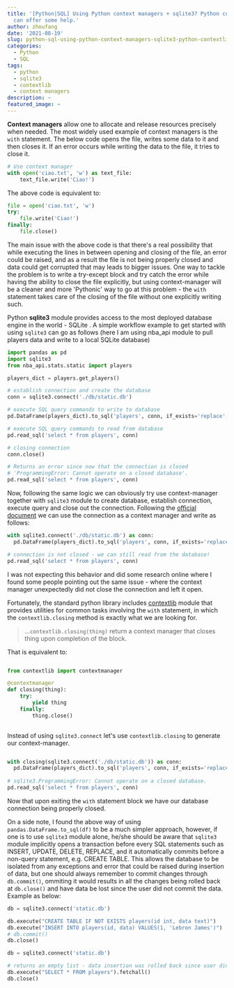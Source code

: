 ```yaml
---
title: '[Python|SQL] Using Python context managers + sqlite3? Python contextlib module
  can offer some help.'
author: zhoufang
date: '2021-08-19'
slug: python-sql-using-python-context-managers-sqlite3-python-contextlib-module-can-offer-some-help
categories:
  - Python
  - SQL
tags:
  - python
  - sqlite3
  - contextlib
  - context managers
description: ~
featured_image: ~
---
```


**Context managers** allow one to allocate and release resources precisely when needed. The most widely used example of context managers is the `with` statement. The below code opens the file, writes some data to it and then closes it. If an error occurs while writing the data to the file, it tries to close it. 

```Python
# Use context manager
with open('ciao.txt', 'w') as text_file:
    text_file.write('Ciao!')
```

The above code is equivalent to:

```Python
file = open('ciao.txt', 'w')
try:
    file.write('Ciao!')
finally:
    file.close()
```

The main issue with the above code is that there's a real possibility that while executing the lines in between opening and closing of the file, an error could be raised, and as a result the file is not being properly closed and data could get corrupted that may leads to bigger issues. One way to tackle the problem is to write a try-except block and try catch the error while having the ability to close the file explicitly, but using context-manager will be a cleaner and more 'Pythonic' way to go at this problem - the `with` statement takes care of the closing of the file without one explicitly writing such.

Python **sqlite3** module provides access to the most deployed database engine in the world - SQLite . A simple workflow example to get started with using `sqlite3` can go as follows (here I am using nba_api module to pull players data and write to a local SQLite database)

```Python
import pandas as pd
import sqlite3
from nba_api.stats.static import players

players_dict = players.get_players()

# establish connection and create the database
conn = sqlite3.connect('./db/static.db')

# execute SQL query commands to write to database
pd.DataFrame(players_dict).to_sql('players', conn, if_exists='replace', index=False)

# execute SQL query commands to read from database
pd.read_sql('select * from players', conn)

# closing connection
conn.close()

# Returns an error since now that the connection is closed 
# 'ProgrammingError: Cannot operate on a closed database'.
pd.read_sql('select * from players', conn)
```

Now, following the same logic we can obviously try use context-manager together with `sqlite3` module to create database, establish connection, execute query and close out the connection. Following the [official document](https://docs.python.org/2/library/sqlite3.html#using-the-connection-as-a-context-manager) we can use the connection as a context manager and write as follows:

```Python
with sqlite3.connect('./db/static.db') as conn:
  pd.DataFrame(players_dict).to_sql('players', conn, if_exists='replace', index=False)

# connection is not closed - we can still read from the database!
pd.read_sql('select * from players', conn)
```

I was not expecting this behavior and did some research online where I found some people pointing out the same issue - where the context manager unexpectedly did not close the connection and left it open.

Fortunately, the standard python library includes [contextlib](https://docs.python.org/3/library/contextlib.html) module that provides utilities for common tasks involving the `with` statement, in which the `contextlib.closing` method is exactly what we are looking for.

> ...`contextlib.closing(thing)` return a context manager that closes thing upon completion of the block.

That is equivalent to:

```python

from contextlib import contextmanager

@contextmanager
def closing(thing):
    try:
        yield thing
    finally:
        thing.close()
        
```

Instead of using `sqlite3.connect` let's use `contextlib.closing` to generate our context-manager.

```python

with closing(sqlite3.connect('./db/static.db')) as conn:
  pd.DataFrame(players_dict).to_sql('players', conn, if_exists='replace', index=False)
  
# sqlite3.ProgrammingError: Cannot operate on a closed database.
pd.read_sql('select * from players', conn)
```

Now that upon exiting the `with` statement block we have our database connection being properly closed.

On a side note, I found the above way of using `pandas.DataFrame.to_sql(df)` to be a much simpler approach, however, if one is to use `sqlite3` module alone, he/she should be aware that `sqlite3` module implicitly opens a transaction before every SQL statements such as INSERT, UPDATE, DELETE, REPLACE, and it automatically commits before a non-query statement, e.g. CREATE TABLE. This allows the database to be isolated from any exceptions and error that could be raised during insertion of data, but one should always remember to commit changes through `db.commit()`, ommiting it would results in all the changes being rolled back at `db.close()` and have data be lost since the user did not commit the data. Example as below:

```python
db = sqlite3.connect('static.db')

db.execute("CREATE TABLE IF NOT EXISTS players(id int, data text)")
db.execute("INSERT INTO players(id, data) VALUES(1, 'Lebron James')")
# db.commit()
db.close()

db = sqlite3.connect('static.db')

# returns an empty list - data insertion was rolled back since user did not call db.commit method
db.execute("SELECT * FROM players").fetchall()
db.close()
```



